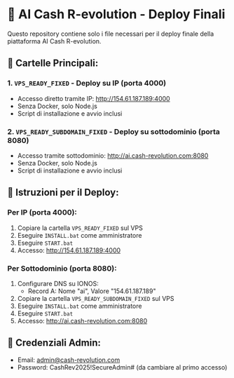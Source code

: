 # 🚀 AI Cash R-evolution - Deploy Finali

Questo repository contiene solo i file necessari per il deploy finale della piattaforma AI Cash R-evolution.

## 📁 Cartelle Principali:

### 1. `VPS_READY_FIXED` - Deploy su IP (porta 4000)
- Accesso diretto tramite IP: http://154.61.187.189:4000
- Senza Docker, solo Node.js
- Script di installazione e avvio inclusi

### 2. `VPS_READY_SUBDOMAIN_FIXED` - Deploy su sottodominio (porta 8080)
- Accesso tramite sottodominio: http://ai.cash-revolution.com:8080
- Senza Docker, solo Node.js
- Script di installazione e avvio inclusi

## 🎯 Istruzioni per il Deploy:

### Per IP (porta 4000):
1. Copiare la cartella `VPS_READY_FIXED` sul VPS
2. Eseguire `INSTALL.bat` come amministratore
3. Eseguire `START.bat`
4. Accesso: http://154.61.187.189:4000

### Per Sottodominio (porta 8080):
1. Configurare DNS su IONOS:
   - Record A: Nome "ai", Valore "154.61.187.189"
2. Copiare la cartella `VPS_READY_SUBDOMAIN_FIXED` sul VPS
3. Eseguire `INSTALL.bat` come amministratore
4. Eseguire `START.bat`
5. Accesso: http://ai.cash-revolution.com:8080

## 🔐 Credenziali Admin:
- Email: admin@cash-revolution.com
- Password: CashRev2025!SecureAdmin# (da cambiare al primo accesso)